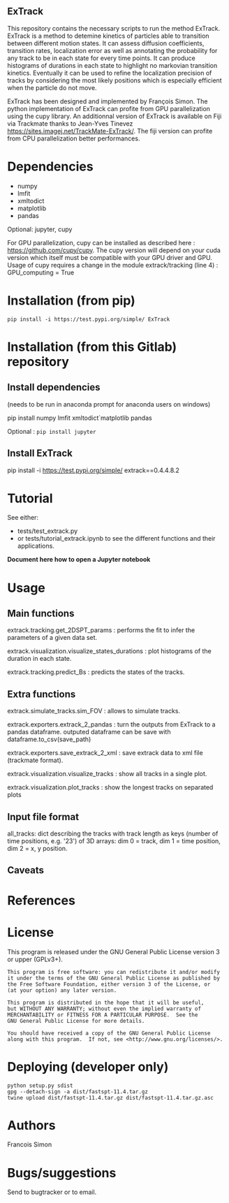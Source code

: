 ExTrack
-------

This repository contains the necessary scripts to run the method ExTrack. ExTrack is a method to detemine kinetics of particles able to transition between different motion states. It can assess diffusion coefficients, transition rates, localization error as well as annotating the probability for any track to be in each state for every time points. It can produce histograms of durations in each state to highlight no markovian transition kinetics. Eventually it can be used to refine the localization precision of tracks by considering the most likely positions which is especially efficient when the particle do not move.

ExTrack has been designed and implemented by François Simon. The python implementation of ExTrack can profite from GPU parallelization using the cupy library. An additionnal version of ExTrack is available on Fiji via Trackmate thanks to Jean-Yves Tinevez https://sites.imagej.net/TrackMate-ExTrack/. The fiji version can profite from CPU parallelization better performances.

# Dependencies

- numpy
- lmfit
- xmltodict
- matplotlib
- pandas

Optional: jupyter, cupy

For GPU parallelization, cupy can be installed as described here : https://github.com/cupy/cupy. The cupy version will depend on your cuda version which itself must be compatible with your GPU driver and GPU. Usage of cupy requires a change in the module extrack/tracking (line 4) : GPU_computing = True

# Installation (from pip)

`pip install -i https://test.pypi.org/simple/ ExTrack`

# Installation (from this Gitlab) repository

## Install dependencies

(needs to be run in anaconda prompt for anaconda users on windows)

pip install numpy lmfit xmltodict`matplotlib pandas

Optional : `pip install jupyter`

## Install ExTrack

pip install -i https://test.pypi.org/simple/ extrack==0.4.4.8.2

# Tutorial

See either:
- tests/test_extrack.py
- or tests/tutorial_extrack.ipynb 
to see the different functions and their applications.

**Document here how to open a Jupyter notebook**

# Usage
## Main functions

extrack.tracking.get_2DSPT_params : performs the fit to infer the parameters of a given data set.

extrack.visualization.visualize_states_durations : plot histograms of the duration in each state.

extrack.tracking.predict_Bs : predicts the states of the tracks.

## Extra functions

extrack.simulate_tracks.sim_FOV : allows to simulate tracks.

extrack.exporters.extrack_2_pandas : turn the outputs from ExTrack to a pandas dataframe. outputed dataframe can be save with dataframe.to_csv(save_path)

extrack.exporters.save_extrack_2_xml : save extrack data to xml file (trackmate format).

extrack.visualization.visualize_tracks : show all tracks in a single plot.

extrack.visualization.plot_tracks : show the longest tracks on separated plots

## Input file format

all_tracks: dict describing the tracks with track length as keys (number of time positions, e.g. '23') of 3D arrays: dim 0 = track, dim 1 = time position, dim 2 = x, y position.

## Caveats

# References

# License
This program is released under the GNU General Public License version 3 or upper (GPLv3+).

    This program is free software: you can redistribute it and/or modify
    it under the terms of the GNU General Public License as published by
    the Free Software Foundation, either version 3 of the License, or
    (at your option) any later version.

    This program is distributed in the hope that it will be useful,
    but WITHOUT ANY WARRANTY; without even the implied warranty of
    MERCHANTABILITY or FITNESS FOR A PARTICULAR PURPOSE.  See the
    GNU General Public License for more details.

    You should have received a copy of the GNU General Public License
    along with this program.  If not, see <http://www.gnu.org/licenses/>.

# Deploying (developer only)
```
python setup.py sdist
gpg --detach-sign -a dist/fastspt-11.4.tar.gz
twine upload dist/fastspt-11.4.tar.gz dist/fastspt-11.4.tar.gz.asc
```
# Authors
Francois Simon

# Bugs/suggestions
Send to bugtracker or to email.
